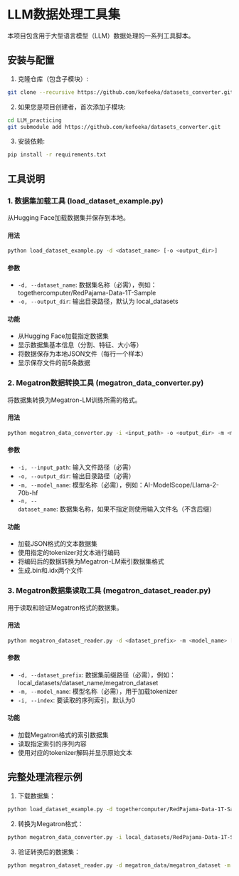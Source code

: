 # LLM数据处理工具集

本项目包含用于大型语言模型（LLM）数据处理的一系列工具脚本。

## 安装与配置

1. 克隆仓库（包含子模块）:
```bash
git clone --recursive https://github.com/kefoeka/datasets_converter.git
```

2. 如果您是项目创建者，首次添加子模块:
```bash
cd LLM_practicing
git submodule add https://github.com/kefoeka/datasets_converter.git
```

3. 安装依赖:
```bash
pip install -r requirements.txt
```

## 工具说明

### 1. 数据集加载工具 (load_dataset_example.py)

从Hugging Face加载数据集并保存到本地。

#### 用法

```bash
python load_dataset_example.py -d <dataset_name> [-o <output_dir>]
```

#### 参数

- `-d, --dataset_name`: 数据集名称（必需），例如：togethercomputer/RedPajama-Data-1T-Sample
- `-o, --output_dir`: 输出目录路径，默认为 local_datasets

#### 功能

- 从Hugging Face加载指定数据集
- 显示数据集基本信息（分割、特征、大小等）
- 将数据保存为本地JSON文件（每行一个样本）
- 显示保存文件的前5条数据

### 2. Megatron数据转换工具 (megatron_data_converter.py)

将数据集转换为Megatron-LM训练所需的格式。

#### 用法

```bash
python megatron_data_converter.py -i <input_path> -o <output_dir> -m <model_name> [-n <dataset_name>]
```

#### 参数

- `-i, --input_path`: 输入文件路径（必需）
- `-o, --output_dir`: 输出目录路径（必需）
- `-m, --model_name`: 模型名称（必需），例如：AI-ModelScope/Llama-2-70b-hf
- `-n, --dataset_name`: 数据集名称，如果不指定则使用输入文件名（不含后缀）

#### 功能

- 加载JSON格式的文本数据集
- 使用指定的tokenizer对文本进行编码
- 将编码后的数据转换为Megatron-LM索引数据集格式
- 生成.bin和.idx两个文件

### 3. Megatron数据集读取工具 (megatron_dataset_reader.py)

用于读取和验证Megatron格式的数据集。

#### 用法

```bash
python megatron_dataset_reader.py -d <dataset_prefix> -m <model_name> [-i <index>]
```

#### 参数

- `-d, --dataset_prefix`: 数据集前缀路径（必需），例如：local_datasets/dataset_name/megatron_dataset
- `-m, --model_name`: 模型名称（必需），用于加载tokenizer
- `-i, --index`: 要读取的序列索引，默认为0

#### 功能

- 加载Megatron格式的索引数据集
- 读取指定索引的序列内容
- 使用对应的tokenizer解码并显示原始文本

## 完整处理流程示例

1. 下载数据集：
```bash
python load_dataset_example.py -d togethercomputer/RedPajama-Data-1T-Sample
```

2. 转换为Megatron格式：
```bash
python megatron_data_converter.py -i local_datasets/RedPajama-Data-1T-Sample.json -o megatron_data -m AI-ModelScope/Llama-2-70b-hf
```

3. 验证转换后的数据集：
```bash
python megatron_dataset_reader.py -d megatron_data/megatron_dataset -m AI-ModelScope/Llama-2-70b-hf -i 0
``` 